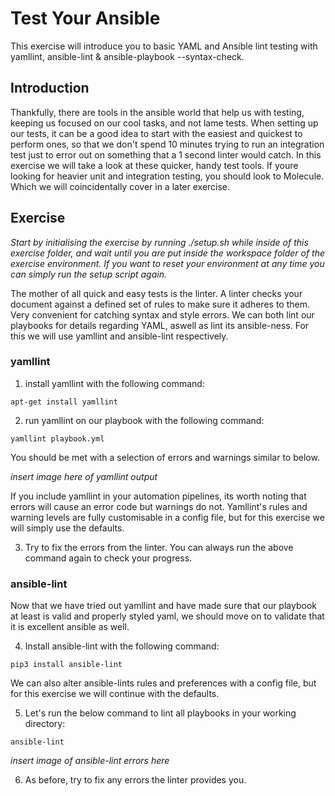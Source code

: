 # Test Your Ansible

This exercise will introduce you to basic YAML and Ansible lint testing with yamllint, ansible-lint & ansible-playbook --syntax-check.

## Introduction

Thankfully, there are tools in the ansible world that help us with testing, keeping us focused on our cool tasks, and not lame tests. When setting up our tests, it can be a good idea to start with the easiest and quickest to perform ones, so that we don't spend 10 minutes trying to run an integration test just to error out on something that a 1 second linter would catch. In this exercise we will take a look at these quicker, handy test tools. If youre looking for heavier unit and integration testing, you should look to Molecule. Which we will coincidentally cover in a later exercise.

## Exercise

*Start by initialising the exercise by running ./setup.sh while inside of this exercise folder, and wait until you are put inside the workspace folder of the exercise environment. If you want to reset your environment at any time you can simply run the setup script again.*

The mother of all quick and easy tests is the linter. A linter checks your document against a defined set of rules to make sure it adheres to them. Very convenient for catching syntax and style errors. We can both lint our playbooks for details regarding YAML, aswell as lint its ansible-ness. For this we will use yamllint and ansible-lint respectively.

### yamllint

1. install yamllint with the following command:
```
apt-get install yamllint
```

2. run yamllint on our playbook with the following command:
```
yamllint playbook.yml
```
You should be met with a selection of errors and warnings similar to below.

*insert image here of yamllint output*

If you include yamllint in your automation pipelines, its worth noting that errors will cause an error code but warnings do not. Yamllint's rules and warning levels are fully customisable in a config file, but for this exercise we will simply use the defaults.

3. Try to fix the errors from the linter. You can always run the above command again to check your progress.

### ansible-lint

Now that we have tried out yamllint and have made sure that our playbook at least is valid and properly styled yaml, we should move on to validate that it is excellent ansible as well.

4. Install ansible-lint with the following command:
```
pip3 install ansible-lint
```

We can also alter ansible-lints rules and preferences with a config file, but for this exercise we will continue with the defaults.

5. Let's run the below command to lint all playbooks in your working directory:
```
ansible-lint
```

*insert image of ansible-lint errors here*

6. As before, try to fix any errors the linter provides you.
